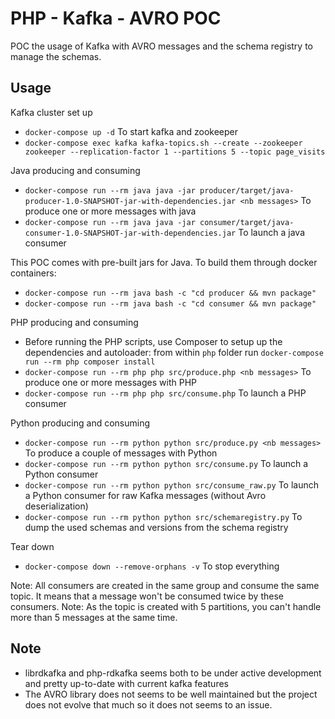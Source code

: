PHP - Kafka - AVRO POC
======================

POC the usage of Kafka with AVRO messages and the schema registry to manage the schemas.

Usage
-----

Kafka cluster set up

- `docker-compose up -d` To start kafka and zookeeper
- `docker-compose exec kafka kafka-topics.sh --create --zookeeper zookeeper --replication-factor 1 --partitions 5 --topic page_visits`

Java producing and consuming 

- `docker-compose run --rm java java -jar producer/target/java-producer-1.0-SNAPSHOT-jar-with-dependencies.jar <nb messages>` To produce one or more messages with java
- `docker-compose run --rm java java -jar consumer/target/java-consumer-1.0-SNAPSHOT-jar-with-dependencies.jar` To launch a java consumer

This POC comes with pre-built jars for Java. To build them through docker containers:
- `docker-compose run --rm java bash -c "cd producer && mvn package"`
- `docker-compose run --rm java bash -c "cd consumer && mvn package"`


PHP producing and consuming

- Before running the PHP scripts, use Composer to setup up the dependencies and autoloader: from within `php` folder run `docker-compose run --rm php composer install`
- `docker-compose run --rm php php src/produce.php <nb messages>` To produce one or more messages with PHP
- `docker-compose run --rm php php src/consume.php` To launch a PHP consumer

Python producing and consuming
- `docker-compose run --rm python python src/produce.py <nb messages>` To produce a couple of messages with Python
- `docker-compose run --rm python python src/consume.py` To launch a Python consumer
- `docker-compose run --rm python python src/consume_raw.py` To launch a Python consumer for raw Kafka messages (without Avro deserialization)
- `docker-compose run --rm python python src/schemaregistry.py` To dump the used schemas and versions from the schema registry

Tear down

- `docker-compose down --remove-orphans -v` To stop everything

Note: All consumers are created in the same group and consume the same topic. It means that a message won't be consumed twice by these consumers.
Note: As the topic is created with 5 partitions, you can't handle more than 5 messages at the same time.

Note
----

- librdkafka and php-rdkafka seems both to be under active development and pretty up-to-date with current kafka features
- The AVRO library does not seems to be well maintained but the project does not evolve that much so it does not seems to an issue.
